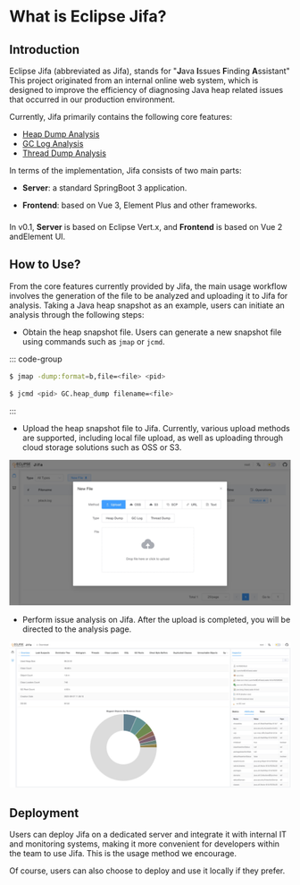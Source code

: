 # What is Eclipse Jifa?

## Introduction

Eclipse Jifa (abbreviated as Jifa), stands for "**J**ava **I**ssues **F**inding **A**ssistant" This project originated from an internal
online web system, which is designed to improve the efficiency of diagnosing Java heap related issues that occurred in
our production environment.

Currently, Jifa primarily contains the following core features:

- [Heap Dump Analysis](./heap-dump-analysis.md)
- [GC Log Analysis](./gc-log-analysis.md)
- [Thread Dump Analysis](./thread-dump-analysis.md)

In terms of the implementation, Jifa consists of two main parts:

- **Server**: a standard SpringBoot 3 application.

- **Frontend**: based on Vue 3, Element Plus and other frameworks.

<div class="info custom-block" style="padding-top: 8px">
In v0.1, <b>Server</b> is based on Eclipse Vert.x, and <b>Frontend</b> is based on Vue 2 andElement UI.
</div>

## How to Use?

From the core features currently provided by Jifa, the main usage workflow involves the generation of the file to be
analyzed and uploading it to Jifa for analysis. Taking a Java heap snapshot as an example, users can initiate an
analysis through the following steps:

- Obtain the heap snapshot file. Users can generate a new snapshot file using commands such as `jmap` or `jcmd`.

::: code-group

```sh [jamp]
$ jmap -dump:format=b,file=<file> <pid>
```

```sh [jcmd]
$ jcmd <pid> GC.heap_dump filename=<file>
```
:::

- Upload the heap snapshot file to Jifa. Currently, various upload methods are supported, including local file upload,
as well as uploading through cloud storage solutions such as OSS or S3.

![Upload](../image/upload.jpeg)

- Perform issue analysis on Jifa. After the upload is completed, you will be directed to the analysis page.

![Upload](../image/heap-dump-analysis-overview.jpeg)

## Deployment

Users can deploy Jifa on a dedicated server and integrate it with internal IT and monitoring systems, making it more
convenient for developers within the team to use Jifa. This is the usage method we encourage.

Of course, users can also choose to deploy and use it locally if they prefer.